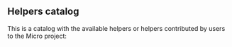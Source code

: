 ## Helpers catalog

This is a catalog with the available helpers or helpers contributed by users to the Micro project:
